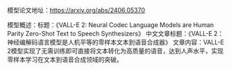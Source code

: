 模型论文地址：https://arxiv.org/abs/2406.05370

模型概述：标题：《VALL-E 2: Neural Codec Language Models are Human Parity Zero-Shot Text to Speech Synthesizers》
中文文章标题：《VALL-E 2：神经编解码语言模型是人机平等的零样本文本到语音合成器》
文章内容：VALL-E 2模型实现了无需训练即可直接将文本转化为高质量的语音，达到人声水平，实现零样本学习在文本到语音合成领域的突破。
